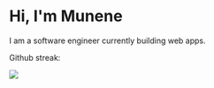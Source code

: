 

# Hi, I'm Munene
<!--
**munene-m/munene-m** is a ✨ _special_ ✨ repository because its `README.md` (this file) appears on your GitHub profile.
-->
I am a software engineer currently building web apps.
<p align="left">
</p>
<p>Github streak:</p>
<a href="https://git.io/streak-stats"><img src="https://streak-stats.demolab.com?user=munene-m&theme=gotham&border_radius=5.5">
